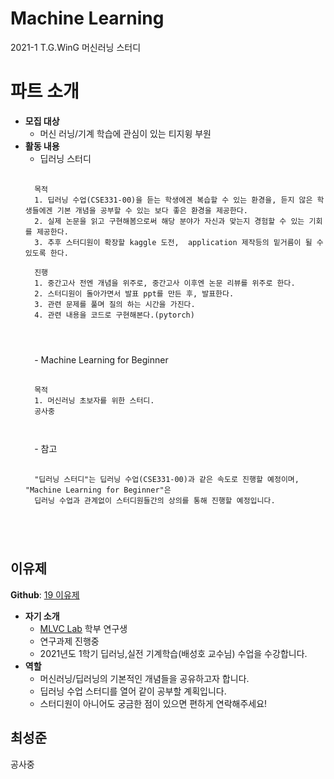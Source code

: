 # Machine Learning
2021-1 T.G.WinG 머신러닝 스터디

# 파트 소개
- **모집 대상**
    - 머신 러닝/기계 학습에 관심이 있는 티지윙 부원
- **활동 내용**
    - 딥러닝 스터디
    <pre>
    <code>
    목적
    1. 딥러닝 수업(CSE331-00)을 듣는 학생에겐 복습할 수 있는 환경을, 듣지 않은 학생들에겐 기본 개념을 공부할 수 있는 보다 좋은 환경을 제공한다.
    2. 실제 논문을 읽고 구현해봄으로써 해당 분야가 자신과 맞는지 경험할 수 있는 기회를 제공한다.
    3. 추후 스터디원이 확장할 kaggle 도전,  application 제작등의 밑거름이 될 수 있도록 한다.

    진행
    1. 중간고사 전엔 개념을 위주로, 중간고사 이후엔 논문 리뷰를 위주로 한다.
    2. 스터디원이 돌아가면서 발표 ppt를 만든 후, 발표한다.
    3. 관련 문제를 풀며 질의 하는 시간을 가진다.
    4. 관련 내용을 코드로 구현해본다.(pytorch)
    </pre>
    </code>
    - Machine Learning for Beginner
    <pre>
    <code>
    목적
    1. 머신러닝 초보자를 위한 스터디.
    공사중
    </pre>
    </code>
    - 참고
    <pre>
    <code>
    "딥러닝 스터디"는 딥러닝 수업(CSE331-00)과 같은 속도로 진행할 예정이며, "Machine Learning for Beginner"은 
    딥러닝 수업과 관계없이 스터디원들간의 상의를 통해 진행할 예정입니다.
    </pre>
    </code>

## 이유제
**Github**: [19 이유제](https://github.com/dbwp031)
- **자기 소개**
    - [MLVC Lab](https://sites.google.com/a/khu.ac.kr/mlvc/) 학부 연구생
    - 연구과제 진행중
    - 2021년도 1학기 딥러닝,실전 기계학습(배성호 교수님) 수업을 수강합니다.
- **역할**
    - 머신러닝/딥러닝의 기본적인 개념들을 공유하고자 합니다.
    - 딥러닝 수업 스터디를 열어 같이 공부할 계획입니다.
    - 스터디원이 아니어도 궁금한 점이 있으면 편하게 연락해주세요!
## 최성준
공사중
